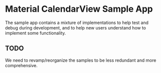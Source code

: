 Material CalendarView Sample App
================================

The sample app contains a mixture of implementations to help test and debug during development,
and to help new users understand how to implement some functionality.

## TODO

We need to revamp/reorganize the samples to be less redundant and more comprehensive.